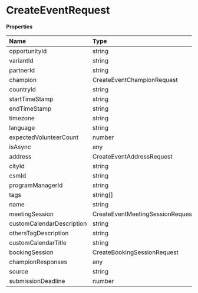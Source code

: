 # CreateEventRequest

**Properties**

| Name                      | Type                             | Required | Description |
| :------------------------ | :------------------------------- | :------- | :---------- |
| opportunityId             | string                           | ✅       |             |
| variantId                 | string                           | ✅       |             |
| partnerId                 | string                           | ✅       |             |
| champion                  | CreateEventChampionRequest       | ✅       |             |
| countryId                 | string                           | ✅       |             |
| startTimeStamp            | string                           | ✅       |             |
| endTimeStamp              | string                           | ✅       |             |
| timezone                  | string                           | ✅       |             |
| language                  | string                           | ✅       |             |
| expectedVolunteerCount    | number                           | ✅       |             |
| isAsync                   | any                              | ❌       |             |
| address                   | CreateEventAddressRequest        | ❌       |             |
| cityId                    | string                           | ❌       |             |
| csmId                     | string                           | ❌       |             |
| programManagerId          | string                           | ❌       |             |
| tags                      | string[]                         | ❌       |             |
| name                      | string                           | ❌       |             |
| meetingSession            | CreateEventMeetingSessionRequest | ❌       |             |
| customCalendarDescription | string                           | ❌       |             |
| othersTagDescription      | string                           | ❌       |             |
| customCalendarTitle       | string                           | ❌       |             |
| bookingSession            | CreateBookingSessionRequest      | ❌       |             |
| championResponses         | any                              | ❌       |             |
| source                    | string                           | ❌       |             |
| submissionDeadline        | number                           | ❌       |             |

<!-- This file was generated by liblab | https://liblab.com/ -->
